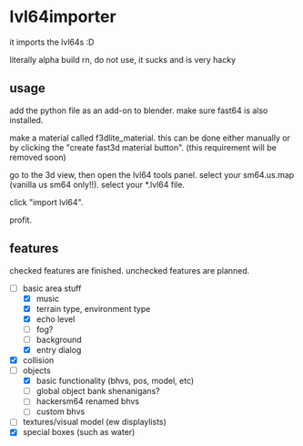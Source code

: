 # lvl64importer
it imports the lvl64s :D

literally alpha build rn, do not use, it sucks and is very hacky

## usage
add the python file as an add-on to blender.
make sure fast64 is also installed.

make a material called f3dlite_material.
this can be done either manually or by clicking the "create fast3d material button".
(this requirement will be removed soon)

go to the 3d view, then open the lvl64 tools panel.
select your sm64.us.map (vanilla us sm64 only!!).
select your *.lvl64 file.

click "import lvl64".

profit.

## features
checked features are finished.
unchecked features are planned.

- [ ] basic area stuff
  - [x] music
  - [x] terrain type, environment type
  - [x] echo level
  - [ ] fog?
  - [ ] background
  - [x] entry dialog
- [x] collision
- [ ] objects
  - [x] basic functionality (bhvs, pos, model, etc)
  - [ ] global object bank shenanigans?
  - [ ] hackersm64 renamed bhvs
  - [ ] custom bhvs
- [ ] textures/visual model (ew displaylists)
- [x] special boxes (such as water)
